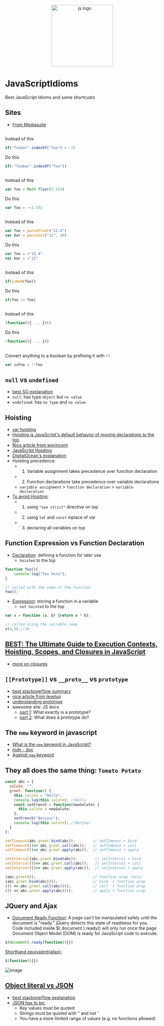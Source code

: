 <p align="center">
     <img width="200" height="200" src="https://user-images.githubusercontent.com/18373774/116816670-85fe2900-ab28-11eb-8518-31414cd6ddc9.png" alt="js logo"/>
<p>

# JavaScriptIdioms
Best JavaScript Idioms and some shortcusts

## Sites
- [From Mediasuite](https://www.mediasuite.co.nz/blog/javascript-idioms-part-1/)

##

Instead of this
```js
if("foobar".indexOf("foo") > -1) 
```

Do this
```js
if(~"foobar".indexOf("foo"))
```
## 
Instead of this
```js
var foo = Math.floor(2.333)
```

Do this
```js
var foo = ~~2.333
```
## 
Instead of this
```js
var foo = parseFloat("12.4")
var bar = parseInt("12", 10)
```

Do this
```js
var foo = +"12.4"
var bar = +"12"
```
## 
Instead of this
```js
if(isNaN(foo))
```

Do this
```js
if(foo != foo)
```
## 
Instead of this
```js
(function(){ ... })()
```

Do this
```js
!function(){ ... }()
```
## 
Convert anything to a boolean by prefixing it with `!!`
```js
var isFoo = !!foo
```


## `null` vs `undefined`
 - [best SO explanation](https://stackoverflow.com/a/5076962/6021740)
 - `null`: has type `object` but `no value`
 - `undefined`: has `no type` and `no value`

## Hoisting
 - [var hoisting](https://developer.mozilla.org/en-US/docs/Web/JavaScript/Reference/Statements/var#var_hoisting)
 - [Hoisting is JavaScript's default behavior of moving declarations to the top](https://gomakethings.com/function-expressions-vs-function-declarations/#hoisting)
 - [Nice article from wsvincent](https://wsvincent.com/javascript-hoisting/)
 - [JavaScript Hoisting](https://www.javascripttutorial.net/javascript-hoisting/)
 - [DigitalOcean's explanation](https://www.digitalocean.com/community/tutorials/understanding-hoisting-in-javascript)
 - Hoisting precedence:
    - 1) Variable assignment takes precedence over function declaration
    - 2) Function declarations take precedence over variable declarations
    - `variable assignment` > `function declaration` > `variable declaration`
 - [To avoid Hoisting](https://medium.com/front-end-weekly/hoisting-in-javascript-f4a600a02a78):
    - 1) using `"use strict"` directive on top
    - 2) using `let` and `const` inplace of var
    - 3) declaring all variables on top

## Function Expression vs Function Declaration
 - [Declaration](https://medium.com/@mandeep1012/function-declarations-vs-function-expressions-b43646042052): defining a function for later use
    - `hoisted` to the top
 ```js
 function foo(){
     console.log("foo here");
 }
 
 // called with the name of the function
 foo();
 ```
 - [Expression](https://medium.com/@mandeep1012/function-declarations-vs-function-expressions-b43646042052): storing a function in a variable
    - `not hoisted` to the top
 ```js
 var x = function (a, b) {return a * b};
 
 // called using the vairable name
 x(4,5);//20
 ```
 
 ## [BEST: The Ultimate Guide to Execution Contexts, Hoisting, Scopes, and Closures in JavaScript](https://www.youtube.com/watch?v=Nt-qa_LlUH0)
 - [more on closures](https://robertnyman.com/2008/10/09/explaining-javascript-scope-and-closures/#highlighter_892783)
 
 ## `[[Prototype]]` vs `__proto__` vs `prototype`
 - [best stackoverflow summary](https://stackoverflow.com/a/32740085/6021740)
 - [nice article from levelup](https://levelup.gitconnected.com/the-javascript-object-paradigm-and-prototypes-explained-simply-e9cb9eaa49aa)
 - [understanding prototype](https://bytearcher.com/articles/understanding-prototype-property-in-javascript/)
 - awesome site: JS docs
     - [part 1](https://felix-kling.de/jsbasics/#/11): What exactly is a prototype?
     - [part 2](https://felix-kling.de/jsbasics/#/12): What does a prototype do?

## The `new` keyword in javascript
 - [What is the `new` keyword in JavaScript?](https://stackoverflow.com/a/3658673/6021740)
 - [mdn - doc](https://developer.mozilla.org/en-US/docs/Web/JavaScript/Reference/Operators/new)
 - [Against `new` keyword](https://stackoverflow.com/a/4550435/6021740)


## They all does the same thing: `Tomato Potato`
```js
const abc = {
  salute: "",
  greet: function() {
    this.salute = "Hello";
    console.log(this.salute); //Hello
    const setFrench = function(newSalute) {
      this.salute = newSalute;
    };
    setFrench("Bonjour");
    console.log(this.salute); //Bonjour
  }
};

setTimeout(abc.greet.bind(abc));        // setTimeout + bind
setTimeout(()=> abc.greet.call(abc));   // setTimeout + call 
setTimeout(()=> abc.greet.apply(abc));  // setTimeout + apply

setInterval(abc.greet.bind(abc));        // setInterval + bind 
setInterval(()=> abc.greet.call(abc));   // setInterval + call 
setInterval(()=> abc.greet.apply(abc));  // setInterval + apply

(abc.greet)();                          // function wrap (only)
(abc.greet.bind(abc))();                // bind  + function wrap
(() => abc.greet.call(abc))();          // call  + function wrap
(() => abc.greet.apply(abc))();         // apply + function wrap

```



## JQuery and Ajax
 - [Document Ready Function](https://learn.jquery.com/using-jquery-core/document-ready/): A page can't be manipulated safely until the document is "ready." jQuery detects this state of readiness for you. Code included inside $( document ).ready() will only run once the page Document Object Model (DOM) is ready for JavaScript code to execute. 
 ```js
 $(document).ready(function(){})
 ```
 [Shorthand equivalent(alias):](https://api.jquery.com/ready/)
 ```js
 $(function(){})
 ```
 ![image](https://user-images.githubusercontent.com/18373774/117969523-21dc2180-b2ed-11eb-84af-f9203bbf3ef9.png)

 
 ## [Object literal vs JSON](https://medium.com/@easyexpresssoft/object-literal-vs-json-7a2084872907)
 - [best stackoverflow explanation](https://stackoverflow.com/a/2904181/6021740)
 - [JSON has to be:](https://stackoverflow.com/a/2904202/6021740)
   - Key values must be quoted
   - Strings must be quoted with " and not '
   - You have a more limited range of values (e.g. no functions allowed)
